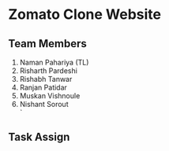 # Zomato Clone Website

## Team Members 
 
1. Naman Pahariya (TL)<br>
2. Risharth Pardeshi <br>
3. Rishabh Tanwar<br>
4. Ranjan Patidar<br>
5. Muskan Vishnoule<br>
6. Nishant Sorout<br>`

## Task Assign